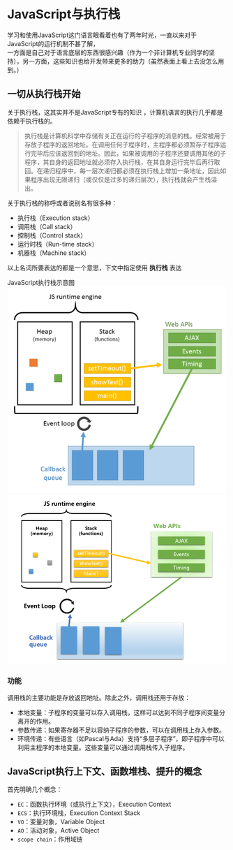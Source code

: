 # JavaScript与执行栈

学习和使用JavaScript这门语言眼看着也有了两年时光，一直以来对于JavaScript的运行机制不甚了解，  
一方面是自己对于语言底层的东西很感兴趣（作为一个非计算机专业同学的坚持），另一方面，这些知识也给开发带来更多的助力（虽然表面上看上去没怎么用到。）

## 一切从执行栈开始

关于执行栈，这其实并不是JavaScript专有的知识 ，计算机语言的执行几乎都是依赖于执行栈的。

> 执行栈是计算机科学中存储有关正在运行的子程序的消息的栈。经常被用于存放子程序的返回地址。在调用任何子程序时，主程序都必须暂存子程序运行完毕后应该返回到的地址。因此，如果被调用的子程序还要调用其他的子程序，其自身的返回地址就必须存入执行栈，在其自身运行完毕后再行取回。在递归程序中，每一层次递归都必须在执行栈上增加一条地址，因此如果程序出现无限递归（或仅仅是过多的递归层次），执行栈就会产生栈溢出。

关于执行栈的称呼或者说别名有很多种：
* 执行栈（Execution stack）
* 调用栈（Call stack）
* 控制栈（Control stack）
* 运行时栈（Run-time stack）
* 机器栈（Machine stack）

以上名词所要表达的都是一个意思，下文中指定使用 **执行栈** 表达

JavaScript执行栈示意图  
![alt text](./img/callstack.png "JavaScript call stack ")
![alt text](./img/callstack1.bmp "JavaScript call stack ")

### **功能**

调用栈的主要功能是存放返回地址。除此之外，调用栈还用于存放：
* 本地变量：子程序的变量可以存入调用栈，这样可以达到不同子程序间变量分离开的作用。
* 参数传递：如果寄存器不足以容纳子程序的参数，可以在调用栈上存入参数。
* 环境传递：有些语言（如Pascal与Ada）支持“多层子程序”，即子程序中可以利用主程序的本地变量。这些变量可以通过调用栈传入子程序。

## JavaScript执行上下文、函数堆栈、提升的概念

首先明确几个概念：
* `EC`：函数执行环境（或执行上下文），Execution Context
* `ECS`：执行环境栈，Execution Context Stack
* `VO`：变量对象，Variable Object
* `AO`：活动对象，Active Object
* `scope chain`：作用域链